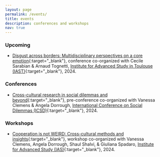 ```yaml
---
layout: page
permalink: /events/
title: events
description: conferences and workshops
nav: true
---
```


### Upcoming

- [Disgust across borders: Multidisciplinary perspectives on a core emotion](https://www.iast.fr/conferences/2025-disgust-across-borders-multidisciplinary-perspectives-core-emotion){:target="\_blank"}, conference co-organized with Cecile Sarabian & Arnaud Tognetti, [Institute for Advanced Study in Toulouse (IAST)](https://www.iast.fr/){:target="\_blank"}, 2024.

### Conferences

- [Cross-cultural research in social dilemmas and beyond](https://socialdilemma.com/preconference-on-cross-cultural-research-in-social-dilemmas-and-beyond/){:target="\_blank"}, pre-conference co-organized with Vanessa Clemens & Angela Dorrough, [International Conference on Social Dilemmas (ICSD)](https://socialdilemma.com/){:target="\_blank"}, 2024.

### Workshops

- [Cooperation is not WEIRD: Cross-cultural methods and insights](https://ias.uva.nl/content/events/2024/02/cooperation-is-not-weird-cross-cultural-methods-and-insights.html?origin=PRy12xnsQemXLkKbh0An2g){:target="\_blank"}, workshop co-organized with Vanessa Clemens, Angela Dorrough, Shaul Shalvi, & Giuliana Spadaro, [Institute for Advanced Study (IAS)](https://ias.uva.nl/){:target="\_blank"}, 2024.
